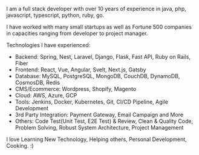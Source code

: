 I am a full stack developer with over 10 years of experience in java, php, javascript, typescript, python, ruby, go.

I have worked with many small startups as well as Fortune 500 companies in capacities ranging from developer to project manager.

Technologies I have experienced:

- Backend: Spring, Nest, Laravel, Django, Flask, Fast API, Ruby on Rails, Fiber
- Frontend: React, Vue, Angular, Svelt, Next.js, Gatsby
- Database: MySQL, PostgreSQL, MongoDB, CouchDB, DynamoDB, CosmosDB, Redis
- CMS/Ecommerce: Wordpress, Shopify, Magento
- Cloud: AWS, Azure, GCP
- Tools: Jenkins, Docker, Kubernetes, Git, CI/CD Pipeline, Agile Development
- 3rd Party Integration: Payment Gateway, Email Campaign and More
- Others: Code Test(Unit Test, E2E Test) & Review, Clean & Quality Code, Problem Solving, Robust System Architecture, Project Management

I love Learning New Technology, Helping others, Personal Development, Cooking. :)
